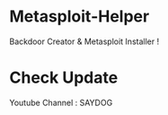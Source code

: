 # Metasploit-Helper
Backdoor Creator &amp; Metasploit Installer !
# Check Update
Youtube Channel : SAYDOG
